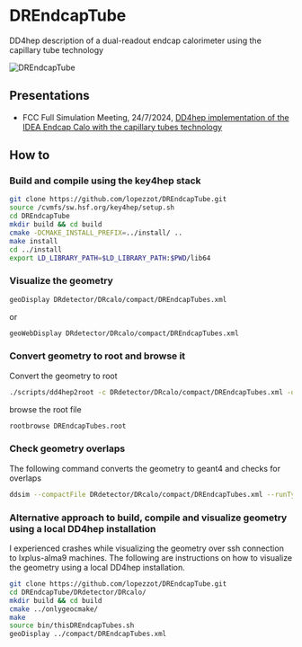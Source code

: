 # DREndcapTube
DD4hep description of a dual-readout endcap calorimeter using the capillary tube technology

![DREndcapTube](https://github.com/user-attachments/assets/f1acdfd0-afd3-4279-b557-055692a43477)

## Presentations
- FCC Full Simulation Meeting, 24/7/2024, [DD4hep implementation of the IDEA Endcap Calo with the capillary tubes technology](https://indico.cern.ch/event/1439207/contributions/6056623/attachments/2903299/5092292/lopezzot_fccsim_2472024.pdf)

## How to
### Build and compile using the key4hep stack
```sh
git clone https://github.com/lopezzot/DREndcapTube.git
source /cvmfs/sw.hsf.org/key4hep/setup.sh
cd DREndcapTube
mkdir build && cd build
cmake -DCMAKE_INSTALL_PREFIX=../install/ ..
make install
cd ../install
export LD_LIBRARY_PATH=$LD_LIBRARY_PATH:$PWD/lib64
```

### Visualize the geometry
```sh
geoDisplay DRdetector/DRcalo/compact/DREndcapTubes.xml
```
or
```sh
geoWebDisplay DRdetector/DRcalo/compact/DREndcapTubes.xml
```

### Convert geometry to root and browse it
Convert the geometry to root
```sh
./scripts/dd4hep2root -c DRdetector/DRcalo/compact/DREndcapTubes.xml -o DREndcapTubes.root
```
browse the root file
```sh
rootbrowse DREndcapTubes.root
```
### Check geometry overlaps
The following command converts the geometry to geant4 and checks for overlaps
```sh
ddsim --compactFile DRdetector/DRcalo/compact/DREndcapTubes.xml --runType run --macroFile scripts/overlap.mac --part.userParticleHandler=''
```

### Alternative approach to build, compile and visualize geometry using a local DD4hep installation
I experienced crashes while visualizing the geometry over ssh connection to lxplus-alma9 machines.
The following are instructions on how to visualize the geometry using a local DD4hep installation.
```sh
git clone https://github.com/lopezzot/DREndcapTube.git
cd DREndcapTube/DRdetector/DRcalo/
mkdir build && cd build
cmake ../onlygeocmake/
make
source bin/thisDREndcapTubes.sh
geoDisplay ../compact/DREndcapTubes.xml
```
